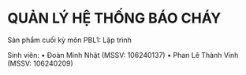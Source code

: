 
# QUẢN LÝ HỆ THỐNG BÁO CHÁY
Sản phẩm cuối kỳ môn PBL1: Lập trình

Sinh viên:
•	Đoàn Minh Nhật (MSSV: 106240137)
•	Phan Lê Thành Vinh (MSSV: 106240209)
